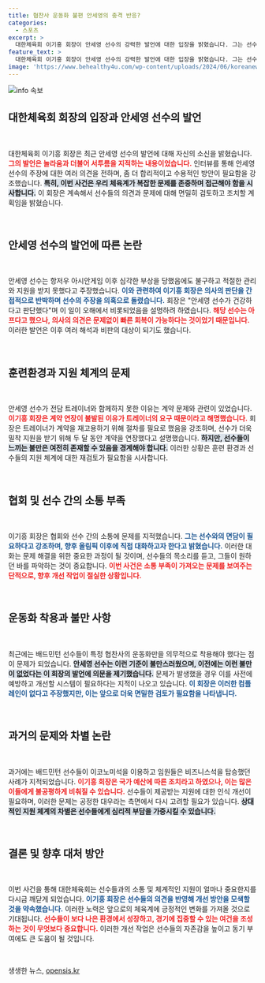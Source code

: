 ```yaml
---
title: 협찬사 운동화 불편 안세영의 충격 반응?
categories:
  - 스포츠
excerpt: >
  대한체육회 이기흥 회장이 안세영 선수의 강력한 발언에 대한 입장을 밝혔습니다. 그는 선수의 표현이 서투르다며 주장을 반박했지만, 전담 트레이너 동행 문제 등으로 논란이 확산되고 있습니다. 이 회장은 선수와의 면담을 약속하며 문제 해결에 나설 계획입니다.
feature_text: >
  대한체육회 이기흥 회장이 안세영 선수의 강력한 발언에 대한 입장을 밝혔습니다. 그는 선수의 표현이 서투르다며 주장을 반박했지만, 전담 트레이너 동행 문제 등으로 논란이 확산되고 있습니다. 이 회장은 선수와의 면담을 약속하며 문제 해결에 나설 계획입니다.
image: 'https://www.behealthy4u.com/wp-content/uploads/2024/06/koreanews.jpg'
---
```


<p><img src="https://www.behealthy4u.com/wp-content/uploads/2024/06/koreanews.jpg" alt="info 속보" /></p>

<h2 data-ke-size="size26">대한체육회 회장의 입장과 안세영 선수의 발언</h2>

<p data-ke-size="size16">&nbsp;</p>

<p>대한체육회 이기흥 회장은 최근 안세영 선수의 발언에 대해 자신의 소신을 밝혔습니다. <b><span style="color: #ee2323;">그의 발언은 놀라움과 더불어 서투름을 지적하는 내용이었습니다.</span></b> 인터뷰를 통해 안세영 선수의 주장에 대한 여러 의견을 전하며, 좀 더 합리적이고 수용적인 방안이 필요함을 강조했습니다. <b><span style="background-color: #21538527;">특히, 이번 사건은 우리 체육계가 복잡한 문제를 존중하며 접근해야 함을 시사합니다.</span></b> 이 회장은 계속해서 선수들의 의견과 문제에 대해 면밀히 검토하고 조치할 계획임을 밝혔습니다.</p>

<p data-ke-size="size16">&nbsp;</p>

<h2 data-ke-size="size26">안세영 선수의 발언에 따른 논란</h2>

<p data-ke-size="size16">&nbsp;</p>

<p>안세영 선수는 항저우 아시안게임 이후 심각한 부상을 당했음에도 불구하고 적절한 관리와 지원을 받지 못했다고 주장했습니다. <b><span style="color: #1a5490;">이와 관련하여 이기흥 회장은 의사의 판단을 간접적으로 반박하며 선수의 주장을 의혹으로 돌렸습니다.</span></b> 회장은 "안세영 선수가 건강하다고 판단했다"며 이 일이 오해에서 비롯되었음을 설명하려 하였습니다. <b><span style="color: #ee2323;">해당 선수는 아프다고 했으나, 의사의 의견은 문제없이 빠른 회복이 가능하다는 것이었기 때문입니다.</span></b> 이러한 발언은 이후 여러 해석과 비판의 대상이 되기도 했습니다.</p>

<p data-ke-size="size16">&nbsp;</p>

<h2 data-ke-size="size26">훈련환경과 지원 체계의 문제</h2>

<p data-ke-size="size16">&nbsp;</p>

<p>안세영 선수가 전담 트레이너와 함께하지 못한 이유는 계약 문제와 관련이 있었습니다. <b><span style="color: #ee2323;">이기흥 회장은 계약 연장이 불발된 이유가 트레이너의 요구 때문이라고 해명했습니다.</span></b> 회장은 트레이너가 계약을 재고용하기 위해 절차를 필요로 했음을 강조하며, 선수가 더욱 밀착 지원을 받기 위해 두 달 동안 계약을 연장했다고 설명했습니다. <b><span style="background-color: #21538527;">하지만, 선수들이 느끼는 불만은 여전히 존재할 수 있음을 경계해야 합니다.</span></b> 이러한 상황은 훈련 환경과 선수들의 지원 체계에 대한 재검토가 필요함을 시사합니다.</p>

<p data-ke-size="size16">&nbsp;</p>

<h2 data-ke-size="size26">협회 및 선수 간의 소통 부족</h2>

<p data-ke-size="size16">&nbsp;</p>

<p>이기흥 회장은 협회와 선수 간의 소통에 문제를 지적했습니다. <b><span style="color: #1a5490;">그는 선수와의 면담이 필요하다고 강조하며, 향후 올림픽 이후에 직접 대화하고자 한다고 밝혔습니다.</span></b> 이러한 대화는 문제 해결을 위한 중요한 과정이 될 것이며, 선수들의 목소리를 듣고, 그들이 원하던 바를 파악하는 것이 중요합니다. <b><span style="color: #ee2323;">이번 사건은 소통 부족이 가져오는 문제를 보여주는 단적으로, 향후 개선 작업이 절실한 상황입니다.</span></b></p>

<p data-ke-size="size16">&nbsp;</p>

<h2 data-ke-size="size26">운동화 착용과 불만 사항</h2>

<p data-ke-size="size16">&nbsp;</p>

<p>최근에는 배드민턴 선수들이 특정 협찬사의 운동화만을 의무적으로 착용해야 했다는 점이 문제가 되었습니다. <b><span style="background-color: #21538527;">안세영 선수는 이런 기준이 불만스러웠으며, 이전에는 이런 불만이 없었다는 이 회장의 발언에 의문을 제기했습니다.</span></b> 문제가 발생했을 경우 이를 사전에 예방하고 개선할 시스템이 필요하다는 지적이 나오고 있습니다. <b><span style="color: #1a5490;">이 회장은 이러한 컴플레인이 없다고 주장했지만, 이는 앞으로 더욱 면밀한 검토가 필요함을 나타냅니다.</span></b></p>

<p data-ke-size="size16">&nbsp;</p>

<h2 data-ke-size="size26">과거의 문제와 차별 논란</h2>

<p data-ke-size="size16">&nbsp;</p>

<p>과거에는 배드민턴 선수들이 이코노미석을 이용하고 임원들은 비즈니스석을 탑승했던 사례가 지적되었습니다. <b><span style="color: #ee2323;">이기흥 회장은 국가 예산에 따른 조치라고 하였으나, 이는 많은 이들에게 불공평하게 비춰질 수 있습니다.</span></b> 선수들이 제공받는 지원에 대한 인식 개선이 필요하며, 이러한 문제는 공정한 대우라는 측면에서 다시 고려할 필요가 있습니다. <b><span style="background-color: #21538527;">상대적인 지원 체계의 차별은 선수들에게 심리적 부담을 가중시킬 수 있습니다.</span></b></p>

<p data-ke-size="size16">&nbsp;</p>

<h2 data-ke-size="size26">결론 및 향후 대처 방안</h2>

<p data-ke-size="size16">&nbsp;</p>

<p>이번 사건을 통해 대한체육회는 선수들과의 소통 및 체계적인 지원이 얼마나 중요한지를 다시금 깨닫게 되었습니다. <b><span style="color: #1a5490;">이기흥 회장은 선수들의 의견을 반영해 개선 방안을 모색할 것을 약속했습니다.</span></b> 이러한 노력은 앞으로의 체육계에 긍정적인 변화를 가져올 것으로 기대됩니다. <b><span style="color: #ee2323;">선수들이 보다 나은 환경에서 성장하고, 경기에 집중할 수 있는 여건을 조성하는 것이 무엇보다 중요합니다.</span></b> 이러한 개선 작업은 선수들의 자존감을 높이고 동기 부여에도 큰 도움이 될 것입니다.</p>

<p data-ke-size="size16">&nbsp;</p>
생생한 뉴스, <a href="https://opensis.kr" rel="dofollow">opensis.kr</a>


